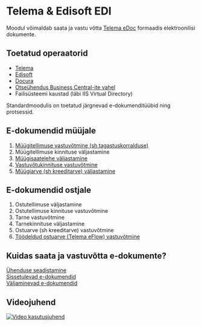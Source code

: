 ---
---
# Telema & Edisoft EDI

Moodul võimaldab saata ja vastu võtta [Telema eDoc](https://telema.ee/telema-edoc/) formaadis elektroonilisi dokumente.   

## Toetatud operaatorid
- [Telema](https://telema.ee/)
- [Edisoft](https://ediweb.com/)
- [Docura](https://docura.net/)
- [Otseühendus Business Central-ite vahel](telema-setup#kuidas-seadistada-ühendus-kahe-business-centrali-vahel-ilma-operaatorita)
- Failisüsteemi kaustad (läbi IIS Virtual Directory)
  
Standardmoodulis on toetatud järgnevad e-dokumenditüübid ning protsessid.

## E-dokumendid müüjale

1. [Müügitellimuse vastuvõtmine (sh tagastuskorralduse)](seller-edocuments#müügitellimuse-või-müügi-tag.korralduse-vastuvõtmine)
2. Müügitellimuse kinnituse väljastamine
3. [Müügisaatelehe väljastamine](seller-edocuments#müügilähetuse-väljastamine)
4. [Vastuvõtukinnituse vastuvõtmine](seller-edocuments#tarnekinnituse-vastuvõtmine)
5. [Müügiarve (sh kreeditarve) väljastamine](seller-edocuments#müügi--või-kreeditarve-väljastamine)

## E-dokumendid ostjale

1. Ostutellimuse väljastamine
2. Ostutellimuse kinnituse vastuvõtmine
3. Tarne vastuvõtmine
4. Tarnekinnituse väljastamine
5. Ostuarve (sh kreeditarve) vastuvõtmine
6. [Töödeldud ostuarve (Telema eFlow) vastuvõtmine](eflow-purch-invoice)

## Kuidas saata ja vastuvõtta e-dokumente?

[Ühenduse seadistamine](telema-setup)  
[Sissetulevad e-dokumendid](inbound-edocuments)  
[Väljaminevad e-dokumendid](outbound-edocuments)  

## Videojuhend

[![Video kasutusjuhend](https://img.youtube.com/vi/haWhgDLGbps/hqdefault.jpg)](https://youtu.be/haWhgDLGbps)
